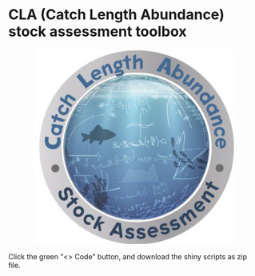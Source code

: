 # CLA (Catch Length Abundance) stock assessment toolbox

<div align="center">
    <img src="/ABC_LOGO.jpg" width="400px"</img> 
</div>


Click the green "<> Code" button, and download the shiny scripts as zip file. 
